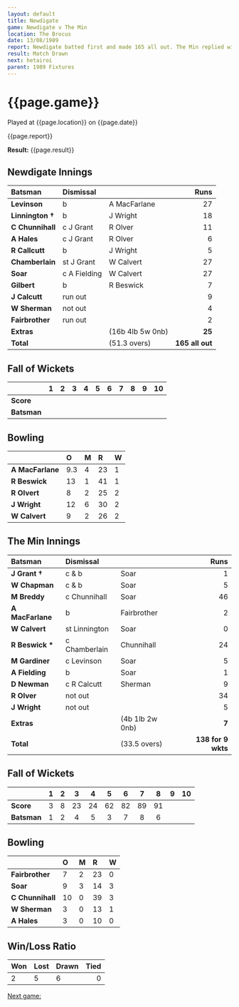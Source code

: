 ```yaml
---
layout: default
title: Newdigate
game: Newdigate v The Min
location: The Brocus
date: 13/08/1989
report: Newdigate batted first and made 165 all out. The Min replied with 138 for 9 wkts, when time ran out
result: Match Drawn
next: hetairoi
parent: 1989 Fixtures
---
```


# {{page.game}}

Played at {{page.location}} on {{page.date}}

{{page.report}}

**Result:** {{page.result}}

## Newdigate Innings

| Batsman | Dismissal |  | Runs |
|:---|:---|---|---:|
| **Levinson** | b | A MacFarlane | 27 | 
| **Linnington &#8224;** | b | J Wright | 18 | 
| **C Chunnihall** | c J Grant | R Olver | 11 | 
| **A Hales** | c J Grant | R Olver | 6 | 
| **R Callcutt** | b | J Wright | 5 | 
| **Chamberlain** | st J Grant | W Calvert | 27 | 
| **Soar** | c A Fielding | W Calvert | 27 |
| **Gilbert** | b | R Beswick | 7 | 
| **J Calcutt** | run out |  | 9 |
| **W Sherman** | not out |  | 4 | 
| **Fairbrother** | run out |  | 2 |
| **Extras** | | (16b 4lb 5w 0nb) | **25** | 
| **Total** | | (51.3 overs) | **165 all out** | 

## Fall of Wickets

| | 1 | 2 | 3 | 4 | 5 | 6 | 7 | 8 | 9 | 10 |
|---|:---:|:---:|:---:|:---:|:---:|:---:|:---:|:---:|:---:|:---:|
| **Score** |  |  |  |  |  |  |  |  |  |  |
| **Batsman** |  |  |  |  |  |  |  |  |  |  |

## Bowling

| | O | M | R | W |
|---|:---|:---|:---|:---|
| **A MacFarlane** | 9.3 | 4 | 23 | 1 | 
| **R Beswick** | 13 | 1 | 41 | 1 | 
| **R Olvert** | 8 | 2 | 25 | 2 | 
| **J Wright** | 12 | 6 | 30 | 2 | 
| **W Calvert** | 9 | 2 | 26 | 2 |

## The Min Innings

| Batsman | Dismissal |  | Runs |
|:---|:---|---|---:|
| **J Grant &#8224;** | c & b | Soar | 1 | 
| **W Chapman** | c & b | Soar | 5 | 
| **M Breddy** | c Chunnihall | Soar | 46 | 
| **A MacFarlane** | b | Fairbrother | 2 | 
| **W Calvert** | st Linnington  | Soar | 0 | 
| **R Beswick &#42;** | c Chamberlain | Chunnihall | 24 | 
| **M Gardiner** | c Levinson | Soar | 5 | 
| **A Fielding** | b | Soar | 1 | 
| **D Newman** | c R Calcutt | Sherman | 9 | 
| **R Olver** | not out |  | 34 | 
| **J Wright** | not out |  | 5 | 
| **Extras** | | (4b 1lb 2w 0nb) | **7** | 
| **Total** | | (33.5 overs) | **138 for 9 wkts** | 

## Fall of Wickets

| | 1 | 2 | 3 | 4 | 5 | 6 | 7 | 8 | 9 | 10 |
|---|:---:|:---:|:---:|:---:|:---:|:---:|:---:|:---:|:---:|:---:|
| **Score** | 3 | 8 | 23 | 24 | 62 | 82 | 89 | 91 |  |  | 
| **Batsman** | 1 | 2 | 4 | 5 | 3 | 7 | 8 | 6 |  |  | 

## Bowling

| | O | M | R | W |
|---|:---|:---|:---|:---|
| **Fairbrother** | 7 | 2 | 23 | 0 | 
| **Soar** | 9 | 3 | 14 | 3 | 
| **C Chunnihall** | 10 | 0 | 39 | 3 | 
| **W Sherman** | 3 | 0 | 13 | 1 | 
| **A Hales** | 3 | 0 | 10 | 0 |

## Win/Loss Ratio

| Won | Lost | Drawn | Tied |
|:---|:---|:---|---:|
| 2 | 5 | 6 | 0 |

[Next game:]({{page.next}})